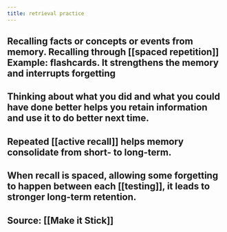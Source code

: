 ```yaml
---
title: retrieval practice
---
```


## Recalling facts or concepts or events from memory. Recalling through [[spaced repetition]] Example: flashcards. It strengthens the memory and interrupts forgetting
## Thinking about what you did and what you could have done better helps you retain information and use it to do better next time.
## Repeated [[active recall]] helps memory consolidate from short- to long-term.
## When recall is spaced, allowing some forgetting to happen between each [[testing]], it leads to stronger long-term retention.
## Source: [[Make it Stick]]
